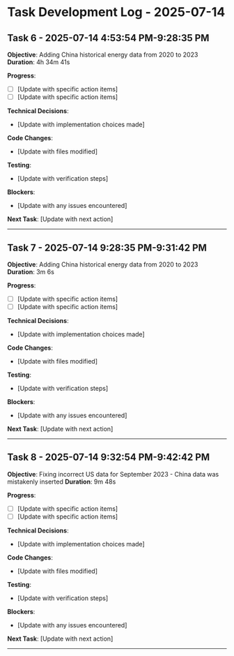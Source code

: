 # Task Development Log - 2025-07-14


## Task 6 - 2025-07-14 4:53:54 PM-9:28:35 PM

**Objective**: Adding China historical energy data from 2020 to 2023
**Duration**: 4h 34m 41s

**Progress**:
- [ ] [Update with specific action items]
- [ ] [Update with specific action items]

**Technical Decisions**:
- [Update with implementation choices made]

**Code Changes**:
- [Update with files modified]

**Testing**:
- [Update with verification steps]

**Blockers**:
- [Update with any issues encountered]

**Next Task**: [Update with next action]

---

## Task 7 - 2025-07-14 9:28:35 PM-9:31:42 PM

**Objective**: Adding China historical energy data from 2020 to 2023
**Duration**: 3m 6s

**Progress**:
- [ ] [Update with specific action items]
- [ ] [Update with specific action items]

**Technical Decisions**:
- [Update with implementation choices made]

**Code Changes**:
- [Update with files modified]

**Testing**:
- [Update with verification steps]

**Blockers**:
- [Update with any issues encountered]

**Next Task**: [Update with next action]

---

## Task 8 - 2025-07-14 9:32:54 PM-9:42:42 PM

**Objective**: Fixing incorrect US data for September 2023 - China data was mistakenly inserted
**Duration**: 9m 48s

**Progress**:
- [ ] [Update with specific action items]
- [ ] [Update with specific action items]

**Technical Decisions**:
- [Update with implementation choices made]

**Code Changes**:
- [Update with files modified]

**Testing**:
- [Update with verification steps]

**Blockers**:
- [Update with any issues encountered]

**Next Task**: [Update with next action]

---
